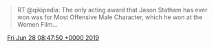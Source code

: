> RT @qikipedia: The only acting award that Jason Statham has ever won was for Most Offensive Male Character, which he won at the Women Film…

<img src="../../media/tweet.ico" width="12" /> [Fri Jun 28 08:47:50 +0000 2019](https://twitter.com/DromerDenker/status/1144527817117491200)